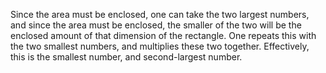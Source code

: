 Since the area must be enclosed, one can take the two largest numbers, and since the area must be enclosed, the smaller of the two will be the enclosed amount of that dimension of the rectangle. One repeats this with the two smallest numbers, and multiplies these two together. Effectively, this is the smallest number, and second-largest number.
